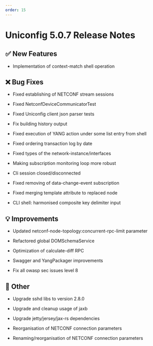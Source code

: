 ```yaml
---
order: 15
---
```


# Uniconfig 5.0.7 Release Notes


## :white_check_mark: New Features

- Implementation of context-match shell operation

## :x: Bug Fixes

- Fixed establishing of NETCONF stream sessions

- Fixed NetconfDeviceCommunicatorTest

- Fixed Uniconfig client json parser tests

- Fix building history output

- Fixed execution of YANG action under some list entry from shell

- Fixed ordering transaction log by date

- Fixed types of the network-instance/interfaces

- Making subscription monitoring loop more robust

- Cli session closed/disconnected

- Fixed removing of data-change-event subscription

- Fixed merging template attribute to replaced node

- CLI shell: harmonised composite key delimiter input

## :bulb: Improvements

- Updated netconf-node-topology:concurrent-rpc-limit parameter

- Refactored global DOMSchemaService

- Optimization of calculate-diff RPC

- Swagger and YangPackager improvements

- Fix all owasp sec issues level 8

## :wrench: Other

- Upgrade sshd libs to version 2.8.0

- Upgrade and cleanup usage of jaxb

- Upgrade jetty/jersey/jax-rs dependencies

- Reorganisation of NETCONF connection parameters

- Renaming/reorganisation of NETCONF connection parameters
